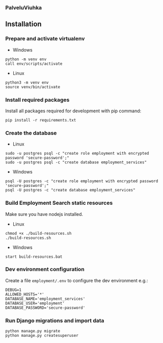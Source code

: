 ### PalveluViuhka

Installation
------------

### Prepare and activate virtualenv

- Windows
```shell
python -m venv env
call env/scripts/activate
```

- Linux
```shell
python3 -m venv env
source venv/bin/activate
```


### Install required packages

Install all packages required for development with pip command:

    pip install -r requirements.txt


### Create the database

- Linux

```shell
sudo -u postgres psql -c "create role employment with encrypted password 'secure-password';"
sudo -u postgres psql -c "create database employment_services"
```

- Windows
```shell
psql -U postgres -c "create role employment with encrypted password 'secure-password';"
psql -U postgres -c "create database employment_services"
```

### Build Employment Search static resources

Make sure you have nodejs installed.

- Linux

```shell
chmod +x ./build-resources.sh
./build-resources.sh
```

- Windows
```shell
start build-resources.bat
```

### Dev environment configuration

Create a file `employment/.env` to configure the dev environment e.g.:

```
DEBUG=1
ALLOWED_HOSTS='*'
DATABASE_NAME='employment_services'
DATABASE_USER='employment'
DATABASE_PASSWORD='secure-password'
```
### Run Django migrations and import data

```shell
python manage.py migrate
python manage.py createsuperuser
```
